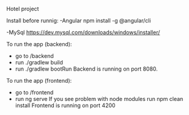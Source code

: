 Hotel project 

Install before runnig:
-Angular  npm install -g @angular/cli

-MySql  https://dev.mysql.com/downloads/windows/installer/

To run the app (backend):
- go to  /backend
- run ./gradlew build
- run ./gradlew bootRun
Backend is running on port 8080.

To run the app (frontend):
- go to /frontend 
- run ng serve
If you see problem with node modules run npm clean install
Frontend is running on port 4200
